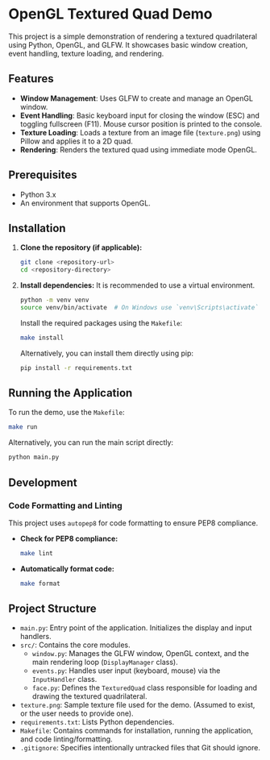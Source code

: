 # OpenGL Textured Quad Demo

This project is a simple demonstration of rendering a textured quadrilateral using Python, OpenGL, and GLFW. It showcases basic window creation, event handling, texture loading, and rendering.

## Features

*   **Window Management**: Uses GLFW to create and manage an OpenGL window.
*   **Event Handling**: Basic keyboard input for closing the window (ESC) and toggling fullscreen (F11). Mouse cursor position is printed to the console.
*   **Texture Loading**: Loads a texture from an image file (`texture.png`) using Pillow and applies it to a 2D quad.
*   **Rendering**: Renders the textured quad using immediate mode OpenGL.

## Prerequisites

*   Python 3.x
*   An environment that supports OpenGL.

## Installation

1.  **Clone the repository (if applicable):**
    ```bash
    git clone <repository-url>
    cd <repository-directory>
    ```

2.  **Install dependencies:**
    It is recommended to use a virtual environment.
    ```bash
    python -m venv venv
    source venv/bin/activate  # On Windows use `venv\Scripts\activate`
    ```
    Install the required packages using the `Makefile`:
    ```bash
    make install
    ```
    Alternatively, you can install them directly using pip:
    ```bash
    pip install -r requirements.txt
    ```

## Running the Application

To run the demo, use the `Makefile`:
```bash
make run
```
Alternatively, you can run the main script directly:
```bash
python main.py
```

## Development

### Code Formatting and Linting

This project uses `autopep8` for code formatting to ensure PEP8 compliance.

*   **Check for PEP8 compliance:**
    ```bash
    make lint
    ```
*   **Automatically format code:**
    ```bash
    make format
    ```

## Project Structure

*   `main.py`: Entry point of the application. Initializes the display and input handlers.
*   `src/`: Contains the core modules.
    *   `window.py`: Manages the GLFW window, OpenGL context, and the main rendering loop (`DisplayManager` class).
    *   `events.py`: Handles user input (keyboard, mouse) via the `InputHandler` class.
    *   `face.py`: Defines the `TexturedQuad` class responsible for loading and drawing the textured quadrilateral.
*   `texture.png`: Sample texture file used for the demo. (Assumed to exist, or the user needs to provide one).
*   `requirements.txt`: Lists Python dependencies.
*   `Makefile`: Contains commands for installation, running the application, and code linting/formatting.
*   `.gitignore`: Specifies intentionally untracked files that Git should ignore.
